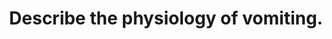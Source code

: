---
title: "Describe the physiology of vomiting."
entityType: SAQ
exam: PEX
college: CICM
year: 2010
sitting: A
question: 22
passRate: 80
lo:
- "[[Q1.2e]]"
EC_expectedDomains:
- "For a good answer, candidates were expected to take the following approach and content of information."
- "Triggers or initiators of vomiting include: Excessive distension or irritation of the upper GI tract, in particular the duodenum Stimulation of the chemoreceptor trigger zone (CTZ) Directly by certain drugs eg apomorphine, morphin Rhythmic motion of the body stimulating the vestibular labyrinth of the inner ear Cerebral excitation of vomiting by stimuli such as disquieting scenes, odors"
- "Neuronal pathways: Stimuli of the GI tract conveyed by vagal and sympathetic afferents to the bilateral vomiting centre within the medulla."
- "Efferent arc from the vomiting centre via the 5th,7th,9th,10th and 12th cranial nerves, and spinal nerves to the abdominal wall muscles (and the diaphragm)."
- "Vomiting act: Antiperistalsis as the prelude to vomiting At the onset of vomiting, strong intrinsic contractions occur in both the duodenum and the stomach Partial relaxation of the lower oesophageal sphincter (LOS) Deep breath Raising of the hyoid/larynx to open the upper oesophageal sphincter Glottic closure Lifting of the soft palate to close the posterior nares Strong down ward contraction of diaphragm and simultaneous contraction of all the abdominal wall muscles Complete relaxation of the LOS"
EC_errorsCommon:
- "Antiemetic drugs and their mechanism of action gained no marks."
resources:
- "Textbook of Medical Physiology, Guyton Pg 768"
---